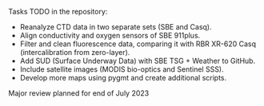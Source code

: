 Tasks TODO in the repository:

- Reanalyze CTD data in two separate sets (SBE and Casq).
- Align conductivity and oxygen sensors of SBE 911plus.
- Filter and clean fluorescence data, comparing it with RBR XR-620 Casq (intercalibration from zero-layer).
- Add SUD (Surface Underway Data) with SBE TSG + Weather to GitHub.
- Include satellite images (MODIS bio-optics and Sentinel SSS).
- Develop more maps using pygmt and create additional scripts.

Major review planned for end of July 2023
